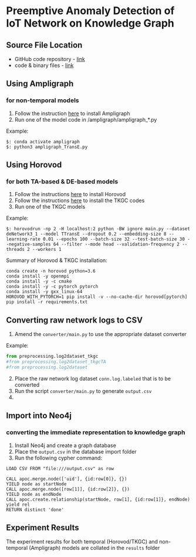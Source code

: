 # Preemptive Anomaly Detection of IoT Network on Knowledge Graph

## Source File Location
- GitHub code repository - [link](https://github.com/anisyusof-sc/kg-cs6216)
- code & binary files - [link](https://github.com/anisyusof-sc/kg-cs6216)

## Using Ampligraph
### for non-temporal models
1) Follow the instruction [here](https://github.com/Accenture/AmpliGraph) to install Ampligraph
2) Run one of the model code in /ampligraph/ampligraph_*.py

Example:
```console
$: conda activate ampligraph
$: python3 ampligraph_TransE.py
```

## Using Horovod
### for both TA-based & DE-based models
1) Follow the instructions [here](https://github.com/horovod/horovod#install) to install Horovod
2) Follow the instructions [here](https://github.com/kahrabian/tkgc) to install the TKGC codes
3) Run one of the TKGC models

Example:
```console
$: horovodrun -np 2 -H localhost:2 python -BW ignore main.py --dataset deNetwork3_1 --model TTransE --dropout 0.2 --embedding-size 8 --learning-rate 0.01 --epochs 100 --batch-size 32 --test-batch-size 30 --negative-samples 64 --filter --mode head --validation-frequency 2 --threads 2 --workers 1
```
Summary of Horovod & TKGC installation:
```
conda create -n horovod python=3.6
conda install -y openmpi
conda install -y -c cmake
conda install -y -c pytorch pytorch
conda install -y gxx_linux-64
HOROVOD_WITH_PYTORCH=1 pip install -v --no-cache-dir horovod[pytorch]
pip install -r requirements.txt
```

## Converting raw network logs to CSV
1) Amend the `converter/main.py` to use the appropriate dataset converter

Example:
```python
from preprocessing.log2dataset_tkgc
#from preprocessing.log2dataset_tkgcTA
#from preprocessing.log2dataset
```
2) Place the raw network log dataset `conn.log.labeled` that is to be converted
3) Run the script `converter/main.py` to generate `output.csv`
4) 
## Import into Neo4j
### converting the immediate representation to knowledge graph
1) Install Neo4j and create a graph database
2) Place the `output.csv` in the database import folder
3) Run the following cypher command:
```cypher
LOAD CSV FROM "file:///output.csv" as row

CALL apoc.merge.node(['uid'], {id:row[0]}, {})
YIELD node as startNode
CALL apoc.merge.node([row[1]], {id:row[2]}, {})
YIELD node as endNode
CALL apoc.create.relationship(startNode, row[1], {id:row[1]}, endNode) yield rel
RETURN distinct 'done'
```

## Experiment Results
The experiment results for both temporal (Horovod/TKGC) and non-temporal (Ampligraph) models are collated in the `results` folder